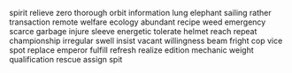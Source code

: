 spirit
relieve
zero
thorough
orbit
information
lung
elephant
sailing
rather
transaction
remote
welfare
ecology
abundant
recipe
weed
emergency
scarce
garbage
injure
sleeve
energetic
tolerate
helmet
reach
repeat
championship
irregular
swell
insist
vacant
willingness
beam
fright
cop
vice
spot
replace
emperor
fulfill
refresh
realize
edition
mechanic
weight
qualification
rescue
assign
spit